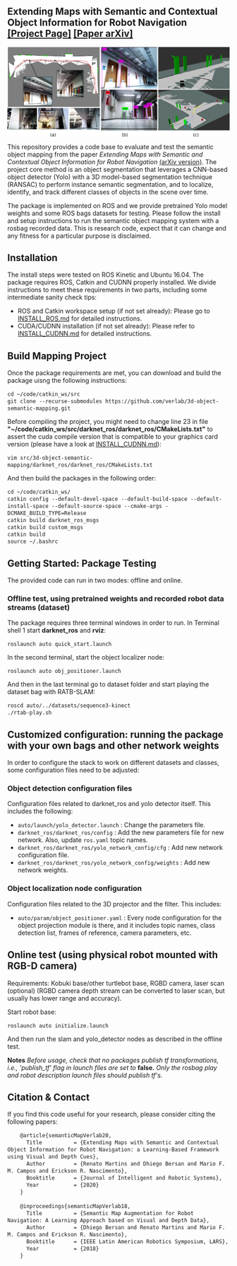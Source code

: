 ## <b>Extending Maps with Semantic and Contextual Object Information for Robot Navigation</b> <br>[[Project Page]](https://www.verlab.dcc.ufmg.br/semantic-mapping-for-robotics/) [[Paper arXiv]](https://arxiv.org/pdf/2003.06336.pdf)

<img src='images/teaser.png' align="center" width=900>

This repository provides a code base to evaluate and test the semantic object mapping from the paper _Extending Maps with Semantic and Contextual Object Information for Robot Navigation_ [(arXiv version)](https://arxiv.org/pdf/2003.06336.pdf). The project core method is an object segmentation that leverages a CNN-based object detector (Yolo) with a 3D model-based segmentation technique (RANSAC) to perform instance semantic segmentation, and to localize, identify, and track different classes of objects in the scene over time. 

The package is implemented on ROS and we provide pretrained Yolo model weights and some ROS bags datasets for testing. Please follow the install and setup instructions to run the semantic object mapping system with a rosbag recorded data. This is research code, expect that it can change and any fitness for a particular purpose is disclaimed.

## Installation

The install steps were tested on ROS Kinetic and Ubuntu 16.04. The package requires ROS, Catkin and CUDNN properly installed. We divide instructions to meet these requirements in two parts, including some intermediate sanity check tips:

- ROS and Catkin workspace setup (if not set already): Please go to [INSTALL_ROS.md](docs/INSTALL_ROS.md) for detailed instructions.
- CUDA/CUDNN installation (if not set already): Please refer to [INSTALL_CUDNN.md](docs/INSTALL_CUDNN.md) for detailed instructions.

## Build Mapping Project

Once the package requirements are met, you can download and build the package uisng the following instructions:
```shell
cd ~/code/catkin_ws/src
git clone --recurse-submodules https://github.com/verlab/3d-object-semantic-mapping.git
```
Before compiling the project, you might need to change line 23 in file **"~/code/catkin_ws/src/darknet_ros/darknet_ros/CMakeLists.txt"** to assert the cuda compile version that is compatible to your graphics card version (please have a look at [INSTALL_CUDNN.md](docs/INSTALL_CUDNN.md)):
```shell
vim src/3d-object-semantic-mapping/darknet_ros/darknet_ros/CMakeLists.txt
```
And then build the packages in the following order:
```shell
cd ~/code/catkin_ws/
catkin config --default-devel-space --default-build-space --default-install-space --default-source-space --cmake-args -DCMAKE_BUILD_TYPE=Release
catkin build darknet_ros_msgs
catkin build custom_msgs
catkin build
source ~/.bashrc
```
## Getting Started: Package Testing

The provided code can run in two modes: offline and online. 

### Offline test, using pretrained weights and recorded robot data streams (dataset)

The package requires three terminal windows in order to run. In Terminal shell 1 start **darknet_ros** and **rviz**:
```shell
roslaunch auto quick_start.launch
```
In the second terminal, start the object localizer node:
```shell
roslaunch auto obj_positioner.launch
```
And then in the last terminal go to dataset folder and start playing the dataset bag with RATB-SLAM: 
```shell
roscd auto/../datasets/sequence3-kinect
./rtab-play.sh
```
## Customized configuration: running the package with your own bags and other network weights

In order to configure the stack to work on different datasets and classes, some configuration files need to be adjusted:

### Object detection configuration files

Configuration files related to darknet_ros and yolo detector itself. This includes the following: 

- `auto/launch/yolo_detector.launch` : Change the parameters file.
- `darknet_ros/darknet_ros/config` : Add the new parameters file for new network. Also, update `ros.yaml` topic names. 
- `darknet_ros/darknet_ros/yolo_network_config/cfg` : Add new network configuration file. 
- `darknet_ros/darknet_ros/yolo_network_config/weights` : Add new network weights.

### Object localization node configuration

Configuration files related to the 3D projector and the filter. This includes: 

- `auto/param/object_positioner.yaml` : Every node configuration for the object projection module is there, and it includes topic names, class detection list, frames of reference, camera parameters, etc. 

## Online test (using physical robot mounted with RGB-D camera)

Requirements: Kobuki base/other turtlebot base, RGBD camera, laser scan (optional) (RGBD camera depth stream can be converted to laser scan, but usually has lower range and accuracy).

Start robot base: 
```shell
roslaunch auto initialize.launch
```
And then run the slam and yolo_detector nodes as described in the offline test. 

**Notes**
*Before usage, check that no packages publish tf transformations, i.e., 'publish_tf' flag in launch files are set to* __false.__ *Only the rosbag play and robot description launch files should publish tf's.*

## Citation & Contact

If you find this code useful for your research, please consider citing the following papers:
```
    @article{semanticMapVerlab20,
	  Title          = {Extending Maps with Semantic and Contextual Object Information for Robot Navigation: a Learning-Based Framework using Visual and Depth Cues},
	  Author         = {Renato Martins and Dhiego Bersan and Mario F. M. Campos and Erickson R. Nascimento},
	  Booktitle      = {Journal of Intelligent and Robotic Systems},
	  Year           = {2020}
	}

    @inproceedings{semanticMapVerlab18,
	  Title          = {Semantic Map Augmentation for Robot Navigation: A Learning Approach based on Visual and Depth Data},
	  Author         = {Dhiego Bersan and Renato Martins and Mario F. M. Campos and Erickson R. Nascimento},
	  Booktitle      = {IEEE Latin American Robotics Symposium, LARS},
	  Year           = {2018}
	}
 ``` 
